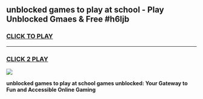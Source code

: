 
## unblocked games to play at school - Play Unblocked Gmaes & Free #h6ljb
<h3>
<a href="https://news.freeplayer.one?title=unblocked_games_to_play_at_school&ref=03M">CLICK TO PLAY</a></h3>
<hr>

<h3>
<a href="https://news.freeplayer.one?title=unblocked_games_to_play_at_school&ref=03M">CLICK 2 PLAY</a>
  
</h3>

<a href="https://news.freeplayer.one?title=unblocked_games_to_play_at_school&ref=03M"><img src="https://clearcache.store/games.png"></a>


**unblocked games to play at school games unblocked: Your Gateway to Fun and Accessible Online Gaming**
